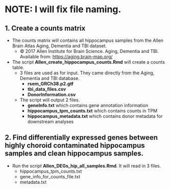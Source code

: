 # NOTE: I will fix file naming.

## 1. Create a counts matrix 
- The counts matrix will contains all hippocampus samples from the Allen Brain Atlas Aging, Dementia and TBI dataset.
  - © 2017 Allen Institute for Brain Science. Aging, Dementia and TBI. Available from: https://aging.brain-map.org/
- The script **Allen_create_hippocampus_counts.Rmd** will create a counts table. 
  - 3 files are used as for input.  They came directly from the Aging, Dementia and TBI database.
    - **rsem_GRCh38.p2.gtf**
    - **tbi_data_files.csv**
    - **DonorInformation.csv**
  - The script will output 2 files.
    - **geneInfo.txt** which contains gene annotation information 
    - **hippocampus_tpm_counts.txt** which contains counts in TPM
    - **hippocampus_metadata.txt** which contains donor metadata for downstream analyses
## 2. Find differentially expressed genes between highly choroid contaminated hippocampus samples and clean hippocampus samples.
- Run the script **Allen_DEGs_hip_all_samples.Rmd**.  It will read in 3 files.
  - hippocampus_tpm_counts.txt
  - gene_info_for_counts_file.txt
  - metadata.txt
